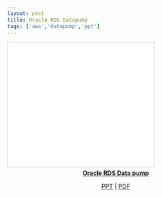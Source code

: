 ```yaml
---
layout: post
title: Oracle RDS Datapump
tags: ['aws','datapump','ppt']
---
```


<iframe src="//www.slideshare.net/slideshow/embed_code/key/uKCP3qJeWiA2vV" width="340" height="290" frameborder="0" marginwidth="0" marginheight="0" scrolling="no" style="border:1px solid #CCC; border-width:1px; margin-bottom:5px; max-width: 100%;" allowfullscreen> </iframe>

<div style="margin-bottom:5px; text-align:center;"> <strong> <a href="//www.slideshare.net/Jongwon_/oracle-rds-data-pump" title="Oracle RDS Data pump" target="_blank">Oracle RDS Data pump</a> </strong>

<p>
<a href="//lastone9182.github.io/reveal.js/aws_rds_datapump.html">PPT</a> | <a href="/file/aws_datapump.pdf" download>PDF</a>
</p>
</div>
